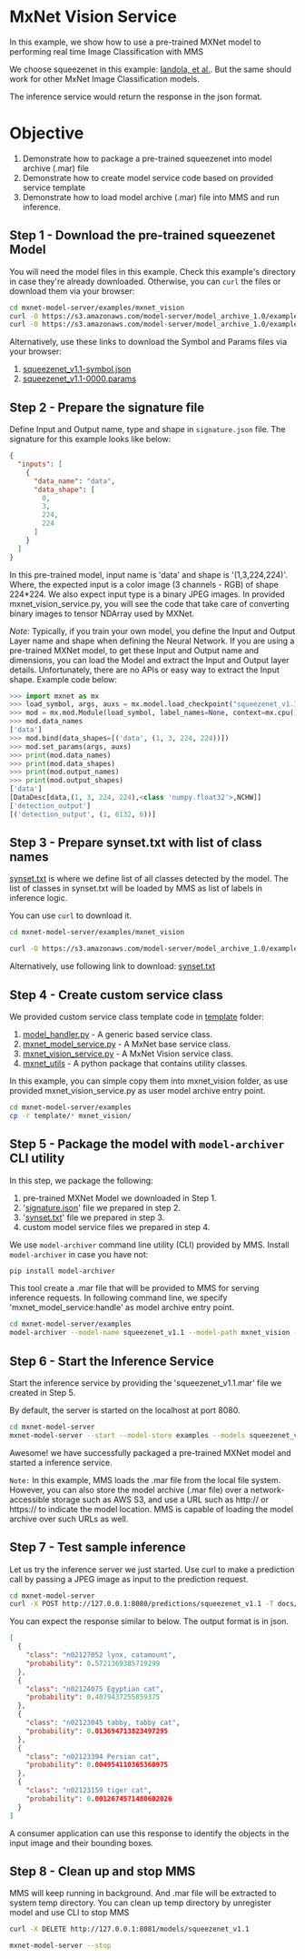 # MxNet Vision Service

In this example, we show how to use a pre-trained MXNet model to performing real time Image Classification with MMS

We choose squeezenet in this example: [Iandola, et al.](https://arxiv.org/pdf/1602.07360v4.pdf). But the same should work for other MxNet Image Classification models.

The inference service would return the response in the json format.

# Objective

1. Demonstrate how to package a pre-trained squeezenet into model archive (.mar) file
2. Demonstrate how to create model service code based on provided service template
3. Demonstrate how to load model archive (.mar) file into MMS and run inference.

## Step 1 - Download the pre-trained squeezenet Model

You will need the model files in this example. Check this example's directory in case they're already downloaded. Otherwise, you can `curl` the files or download them via your browser:

```bash
cd mxnet-model-server/examples/mxnet_vision
curl -O https://s3.amazonaws.com/model-server/model_archive_1.0/examples/squeezenet_v1.1/squeezenet_v1.1-symbol.json
curl -O https://s3.amazonaws.com/model-server/model_archive_1.0/examples/squeezenet_v1.1/squeezenet_v1.1-0000.params
```

Alternatively, use these links to download the Symbol and Params files via your browser:
1. <a href="https://s3.amazonaws.com/model-server/model_archive_1.0/examples/squeezenet_v1.1/squeezenet_v1.1-symbol.json" download>squeezenet_v1.1-symbol.json</a>
2. <a href="https://s3.amazonaws.com/model-server/model_archive_1.0/examples/squeezenet_v1.1/squeezenet_v1.1-0000.params" download>squeezenet_v1.1-0000.params</a>

## Step 2 - Prepare the signature file

Define Input and Output name, type and shape in `signature.json` file. The signature for this example looks like below:

```json
{
  "inputs": [
    {
      "data_name": "data",
      "data_shape": [
        0,
        3,
        224,
        224
      ]
    }
  ]
}
```

In this pre-trained model, input name is 'data' and shape is '(1,3,224,224)'. Where, the expected input is a color image (3 channels - RGB) of shape 224*224. We also expect input type is a binary JPEG images. In provided mxnet_vision_service.py, you will see the code that take care of converting binary images to tensor NDArray used by MXNet.

*Note:* Typically, if you train your own model, you define the Input and Output Layer name and shape when defining the Neural Network. If you are using a pre-trained MXNet model, to get these Input and Output name and dimensions, you can load the Model and extract the Input and Output layer details. Unfortunately, there are no APIs or easy way to extract the Input shape. Example code below:

```python
>>> import mxnet as mx
>>> load_symbol, args, auxs = mx.model.load_checkpoint("squeezenet_v1.1", 0)
>>> mod = mx.mod.Module(load_symbol, label_names=None, context=mx.cpu())
>>> mod.data_names
['data']
>>> mod.bind(data_shapes=[('data', (1, 3, 224, 224))])
>>> mod.set_params(args, auxs)
>>> print(mod.data_names)
>>> print(mod.data_shapes)
>>> print(mod.output_names)
>>> print(mod.output_shapes)
['data']
[DataDesc[data,(1, 3, 224, 224),<class 'numpy.float32'>,NCHW]]
['detection_output']
[('detection_output', (1, 6132, 6))]
```

## Step 3 - Prepare synset.txt with list of class names

[synset.txt](https://s3.amazonaws.com/model-server/model_archive_1.0/examples/squeezenet_v1.1/synset.txt) is where we define list of all classes detected by the model. The list of classes in synset.txt will be loaded by MMS as list of labels in inference logic.

You can use `curl` to download it.
```bash
cd mxnet-model-server/examples/mxnet_vision

curl -O https://s3.amazonaws.com/model-server/model_archive_1.0/examples/squeezenet_v1.1/synset.txt
```

Alternatively, use following link to download:
<a href="https://s3.amazonaws.com/model-server/model_archive_1.0/examples/squeezenet_v1.1/synset.txt" download>synset.txt</a>

## Step 4 - Create custom service class

We provided custom service class template code in [template](../template) folder:
1. [model_handler.py](../template/model_handler.py) - A generic based service class.
2. [mxnet_model_service.py](../template/mxnet_model_service.py) - A MxNet base service class.
3. [mxnet_vision_service.py](../template/mxnet_vision_service.py) - A MxNet Vision service class.
4. [mxnet_utils](../template/mxnet_utils) - A python package that contains utility classes.

In this example, you can simple copy them into mxnet_vision folder, as use provided mxnet_vision_service.py as user model archive entry point.

```bash
cd mxnet-model-server/examples
cp -r template/* mxnet_vision/
```

## Step 5 - Package the model with `model-archiver` CLI utility

In this step, we package the following:
1. pre-trained MXNet Model we downloaded in Step 1.
2. '[signature.json](https://s3.amazonaws.com/model-server/model_archive_1.0/examples/squeezenet_v1.1/signature.json)' file we prepared in step 2.
3. '[synset.txt](https://s3.amazonaws.com/model-server/model_archive_1.0/examples/squeezenet_v1.1/synset.txt)' file we prepared in step 3.
4. custom model service files we prepared in step 4.

We use `model-archiver` command line utility (CLI) provided by MMS.
Install `model-archiver` in case you have not:

```bash
pip install model-archiver
```

This tool create a .mar file that will be provided to MMS for serving inference requests. In following command line, we specify 'mxnet_model_service:handle' as model archive entry point.

```bash
cd mxnet-model-server/examples
model-archiver --model-name squeezenet_v1.1 --model-path mxnet_vision --handler mxnet_vision_service:handle
```

## Step 6 - Start the Inference Service

Start the inference service by providing the 'squeezenet_v1.1.mar' file we created in Step 5.

By default, the server is started on the localhost at port 8080.

```bash
cd mxnet-model-server
mxnet-model-server --start --model-store examples --models squeezenet_v1.1.mar
```

Awesome! we have successfully packaged a pre-trained MXNet model and started a inference service.

`Note:` In this example, MMS loads the .mar file from the local file system. However, you can also store the model archive (.mar file) over a network-accessible storage such as AWS S3, and use a URL such as http:// or https:// to indicate the model location. MMS is capable of loading the model archive over such URLs as well.

## Step 7 - Test sample inference

Let us try the inference server we just started. Use curl to make a prediction call by passing a JPEG image as input to the prediction request.

```bash
cd mxnet-model-server
curl -X POST http://127.0.0.1:8080/predictions/squeezenet_v1.1 -T docs/images/kitten_small.jpg
```

You can expect the response similar to below. The output format is in json.

```json
[
  {
    "class": "n02127052 lynx, catamount", 
    "probability": 0.5721369385719299
  }, 
  {
    "class": "n02124075 Egyptian cat", 
    "probability": 0.4079437255859375
  }, 
  {
    "class": "n02123045 tabby, tabby cat", 
    "probability": 0.013694713823497295
  }, 
  {
    "class": "n02123394 Persian cat", 
    "probability": 0.004954110365360975
  }, 
  {
    "class": "n02123159 tiger cat", 
    "probability": 0.0012674571480602026
  }
]
```

A consumer application can use this response to identify the objects in the input image and their bounding boxes.

## Step 8 - Clean up and stop MMS

MMS will keep running in background. And .mar file will be extracted to system temp directory.
You can clean up temp directory by unregister model and use CLI to stop MMS

```bash
curl -X DELETE http://127.0.0.1:8081/models/squeezenet_v1.1

mxnet-model-server --stop
```
